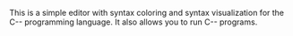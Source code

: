 This is a simple editor with syntax coloring and syntax visualization for the C-- programming language.
It also allows you to run C-- programs.
